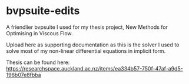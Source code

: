 # bvpsuite-edits

A friendlier bvpsuite I used for my thesis project, New Methods for Optimising in Viscous Flow.

Upload here as supporting documentation as this is the solver I used to solve most of my non-linear differential equations in implicit form.

Thesis can be found here: https://researchspace.auckland.ac.nz/items/ea334b57-750f-47af-a9d5-196b07e8fbba
